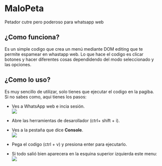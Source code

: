 # MaloPeta
 Petador cutre pero poderoso para whatsapp web

 ## ¿Como funciona?
Es un simple codigo que crea un menú mediante DOM editing que te permite espamear en whastapp web. Lo que hace el codigo es clicar botones y hacer diferentes cosas dependidendo del modo seleccionado y las opciones.

## ¿Como lo uso?
Es muy sencillo de utilizar, solo tienes que ejecutar el codigo en la pagiba.
Si no sabes como, aqui tienes los pasos:
- Ves a WhatsApp web e incia sesión.  
![](https://cdn.discordapp.com/attachments/701404637827170376/705083238066028594/unknown.png)  

- Abre las herramientas de desarollador (ctrl+ shift + i).
- Ves a la pestaña que dice **Console**.  
![](https://cdn.discordapp.com/attachments/701404637827170376/705094368905920532/unknown.png)  

- Pega el codigo (ctrl + v) y presiona enter para ejecutarlo.
- Si todo salió bien aparecera en la esquina superior izquierda este menu:
![](https://cdn.discordapp.com/attachments/701404637827170376/705095189110194176/unknown.png)

